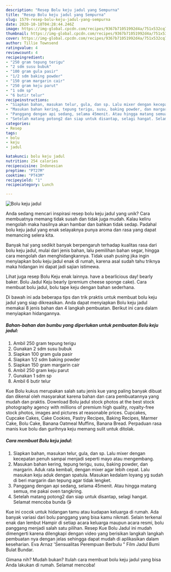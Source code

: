 ```yaml
---
description: "Resep Bolu keju jadul yang Sempurna"
title: "Resep Bolu keju jadul yang Sempurna"
slug: 1579-resep-bolu-keju-jadul-yang-sempurna
date: 2020-10-18T04:28:44.246Z
image: https://img-global.cpcdn.com/recipes/9367b71051992d4a/751x532cq70/bolu-keju-jadul-foto-resep-utama.jpg
thumbnail: https://img-global.cpcdn.com/recipes/9367b71051992d4a/751x532cq70/bolu-keju-jadul-foto-resep-utama.jpg
cover: https://img-global.cpcdn.com/recipes/9367b71051992d4a/751x532cq70/bolu-keju-jadul-foto-resep-utama.jpg
author: Tillie Townsend
ratingvalue: 4
reviewcount: 4
recipeingredient:
- "250 gram tepung terigu"
- "2 sdm susu bubuk"
- "100 gram gula pasir"
- "1/2 sdm baking powder"
- "150 gram margarin cair"
- "250 gram keju parut"
- "1 sdm sp"
- "6 butir telur"
recipeinstructions:
- "Siapkan bahan, masukan telur, gula, dan sp. Lalu mixer dengan kecepatan penuh sampai menjadi seperti mayo atau mengembang."
- "Masukan bahan kering, tepung terigu, susu, baking powder, dan margarin. Aduk rata kembali, dengan mixer agar lebih cepat. Lalu masukan keju aduk dengan spatula. Masukan kedalam loyang yg sudah di beri margarin dan tepung agar tidak lengket."
- "Panggang dengan api sedang, selama 45menit. Atau hingga matang semua, me pakai oven tangkring."
- "Setelah matang potong2 dan siap untuk disantap, selagi hangat. Selamat mencoba bunda 😘"
categories:
- Resep
tags:
- bolu
- keju
- jadul

katakunci: bolu keju jadul 
nutrition: 254 calories
recipecuisine: Indonesian
preptime: "PT27M"
cooktime: "PT43M"
recipeyield: "1"
recipecategory: Lunch

---
```



![Bolu keju jadul](https://img-global.cpcdn.com/recipes/9367b71051992d4a/751x532cq70/bolu-keju-jadul-foto-resep-utama.jpg)

Anda sedang mencari inspirasi resep bolu keju jadul yang unik? Cara membuatnya memang tidak susah dan tidak juga mudah. Kalau keliru mengolah maka hasilnya akan hambar dan bahkan tidak sedap. Padahal bolu keju jadul yang enak selayaknya punya aroma dan rasa yang dapat memancing selera kita.

Banyak hal yang sedikit banyak berpengaruh terhadap kualitas rasa dari bolu keju jadul, mulai dari jenis bahan, lalu pemilihan bahan segar, hingga cara mengolah dan menghidangkannya. Tidak usah pusing jika ingin menyiapkan bolu keju jadul enak di rumah, karena asal sudah tahu triknya maka hidangan ini dapat jadi sajian istimewa.

Lihat juga resep Bolu Keju enak lainnya. have a bearlicious day! bearly baker. Bolu Jadul Keju bearly (premium cheese sponge cake). Cara membuat bolu jadul, bolu tape keju dengan bahan sederhana.


Di bawah ini ada beberapa tips dan trik praktis untuk membuat bolu keju jadul yang siap dikreasikan. Anda dapat menyiapkan Bolu keju jadul memakai 8 jenis bahan dan 4 langkah pembuatan. Berikut ini cara dalam menyiapkan hidangannya.

<!--inarticleads1-->

##### Bahan-bahan dan bumbu yang diperlukan untuk pembuatan Bolu keju jadul:

1. Ambil 250 gram tepung terigu
1. Gunakan 2 sdm susu bubuk
1. Siapkan 100 gram gula pasir
1. Siapkan 1/2 sdm baking powder
1. Siapkan 150 gram margarin cair
1. Ambil 250 gram keju parut
1. Gunakan 1 sdm sp
1. Ambil 6 butir telur


Kue Bolu kukus merupakan salah satu jenis kue yang paling banyak dibuat dan dikenal oleh masyarakat karena bahan dan cara pembuatannya yang mudah dan praktis. Download Bolu jadul stock photos at the best stock photography agency with millions of premium high quality, royalty-free stock photos, images and pictures at reasonable prices. Cupcakes, Cupcake Cakes, Cake Cookies, Pastry Recipes, Baking Recipes, Marmer Cake, Bolu Cake, Banana Oatmeal Muffins, Banana Bread. Perpaduan rasa manis kue bolu dan gurihnya keju memang sulit untuk ditolak. 

<!--inarticleads2-->

##### Cara membuat Bolu keju jadul:

1. Siapkan bahan, masukan telur, gula, dan sp. Lalu mixer dengan kecepatan penuh sampai menjadi seperti mayo atau mengembang.
1. Masukan bahan kering, tepung terigu, susu, baking powder, dan margarin. Aduk rata kembali, dengan mixer agar lebih cepat. Lalu masukan keju aduk dengan spatula. Masukan kedalam loyang yg sudah di beri margarin dan tepung agar tidak lengket.
1. Panggang dengan api sedang, selama 45menit. Atau hingga matang semua, me pakai oven tangkring.
1. Setelah matang potong2 dan siap untuk disantap, selagi hangat. Selamat mencoba bunda 😘


Kue ini cocok untuk hidangan tamu atau kudapan keluarga di rumah. Ada banyak variasi dari bolu panggang yang bisa kamu nikmati. Selain terkenal enak dan lembut Hampir di setiap acara keluarga maupun acara resmi, bolu panggang menjadi salah satu pilihan. Resep Kue Bolu Jadul ini mudah dimengerti karena dilengkapi dengan video yang berisikan langkah langkah pembuatan nya dengan jelas sehingga dapat mudah di aplikasikan dalam keseharian. Eva Arnaz &#39;Sensualitas Perempuan Berbulu &#34; Film Jadul Bumi Bulat Bundar. 

Gimana nih? Mudah bukan? Itulah cara membuat bolu keju jadul yang bisa Anda lakukan di rumah. Selamat mencoba!
